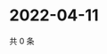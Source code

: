 # 2022-04-11

共 0 条

<!-- BEGIN WEIBO -->
<!-- 最后更新时间 Mon Apr 11 2022 01:13:28 GMT+0800 (China Standard Time) -->

<!-- END WEIBO -->
